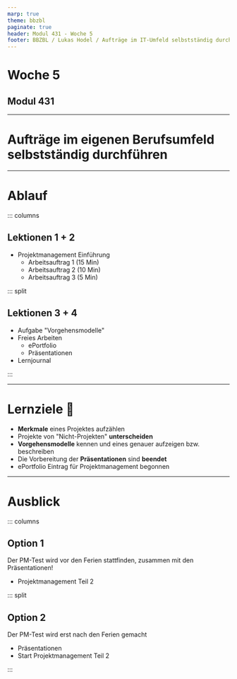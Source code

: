 ```yaml
---
marp: true
theme: bbzbl
paginate: true
header: Modul 431 - Woche 5
footer: BBZBL / Lukas Hodel / Aufträge im IT-Umfeld selbstständig durchführen
---
```


<!-- _class: big center -->

# Woche 5
## Modul 431 

---

<!-- _class: big -->

# **Aufträge** im eigenen Berufsumfeld **selbstständig durchführen**

---

# Ablauf

::: columns

## Lektionen **1 + 2**

- Projektmanagement Einführung
  - Arbeitsauftrag 1 (15 Min)
  - Arbeitsauftrag 2 (10 Min)
  - Arbeitsauftrag 3 (5 Min)

::: split

## Lektionen **3 + 4**

- Aufgabe "Vorgehensmodelle"
- Freies Arbeiten
  - ePortfolio
  - Präsentationen
- Lernjournal

:::

---

# Lernziele :dart:

<!-- ![bg right fit](./images/goals.png) -->

- **Merkmale** eines Projektes aufzählen
- Projekte von "Nicht-Projekten" **unterscheiden**
- **Vorgehensmodelle** kennen und eines genauer aufzeigen bzw. beschreiben
- Die Vorbereitung der **Präsentationen** sind **beendet**
- ePortfolio Eintrag für Projektmanagement begonnen

---

# Ausblick

::: columns

## Option 1

Der PM-Test wird vor den Ferien stattfinden, zusammen mit den Präsentationen!

- Projektmanagement Teil 2

::: split

## Option 2

Der PM-Test wird erst nach den Ferien gemacht

- Präsentationen
- Start Projektmanagement Teil 2

:::
